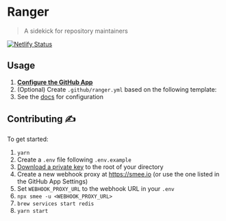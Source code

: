 # Ranger

> A sidekick for repository maintainers

[![Netlify Status](https://api.netlify.com/api/v1/badges/1ad824ff-2486-4fe5-a738-68c66f86fd04/deploy-status)](https://app.netlify.com/sites/ranger/deploys)

## Usage

1. **[Configure the GitHub App](https://github.com/marketplace/ranger)**
2. (Optional) Create `.github/ranger.yml` based on the following template:
3. See the [docs](https://reporanger.com/docs) for configuration

## Contributing ✍️

To get started:

1. `yarn`
2. Create a `.env` file following `.env.example`
3. [Download a private key](https://github.com/organizations/reporanger/settings/apps/issue-maintainer-dev) to the root of your directory
4. Create a new webhook proxy at https://smee.io (or use the one listed in the GitHub App Settings)
5. Set `WEBHOOK_PROXY_URL` to the webhook URL in your `.env`
6. `npx smee -u <WEBHOOK_PROXY_URL>`
7. `brew services start redis`
8. `yarn start`
